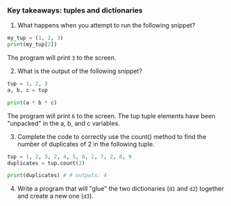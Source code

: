 ### Key takeaways: tuples and dictionaries

1. What happens when you attempt to run the following snippet?
```python
my_tup = (1, 2, 3)
print(my_tup[2])
```
The program will print ```3``` to the screen.

2. What is the output of the following snippet?
```python
tup = 1, 2, 3
a, b, c = tup 

print(a * b * c)
```
The program will print ```6``` to the screen. The tup tuple elements have been "unpacked" in the a, b, and c variables.

3. Complete the code to correctly use the count() method to find the number of duplicates of 2 in the following tuple.
```python
tup = 1, 2, 3, 2, 4, 5, 6, 2, 7, 2, 8, 9
duplicates = tup.count(2)

print(duplicates) # # outputs: 4
```

4. Write a program that will "glue" the two dictionaries (```d1``` and ```d2```) together and create a new one (```d3```).
```python


```
